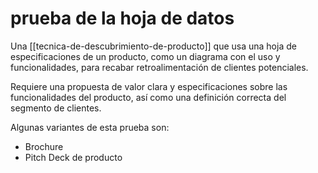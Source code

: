 # prueba de la hoja de datos
Una [[tecnica-de-descubrimiento-de-producto]] que usa una hoja de especificaciones de un producto, como un diagrama con el uso y funcionalidades, para recabar retroalimentación de clientes potenciales.

Requiere una propuesta de valor clara y especificaciones sobre las funcionalidades del producto, así como una definición correcta del segmento de clientes.

Algunas variantes de esta prueba son:

- Brochure
- Pitch Deck de producto
